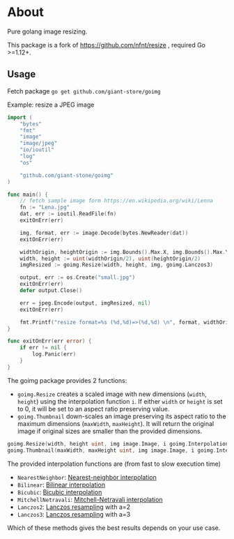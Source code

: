 # About

Pure golang image resizing.

This package is a fork of https://github.com/nfnt/resize  , required Go >=1.12+.

## Usage

Fetch package `go get github.com/giant-store/goimg`

Example: resize a JPEG image

```go
import (
	"bytes"
	"fmt"
	"image"
	"image/jpeg"
	"io/ioutil"
	"log"
	"os"

	"github.com/giant-stone/goimg"
)

func main() {
	// fetch sample image form https://en.wikipedia.org/wiki/Lenna
	fn := "Lena.jpg"
	dat, err := ioutil.ReadFile(fn)
	exitOnErr(err)

	img, format, err := image.Decode(bytes.NewReader(dat))
	exitOnErr(err)

	widthOrigin, heightOrigin := img.Bounds().Max.X, img.Bounds().Max.Y
	width, height := uint(widthOrigin/2), uint(heightOrigin/2)
	imgResized := goimg.Resize(width, height, img, goimg.Lanczos3)

	output, err := os.Create("small.jpg")
	exitOnErr(err)
	defer output.Close()

	err = jpeg.Encode(output, imgResized, nil)
	exitOnErr(err)

	fmt.Printf("resize format=%s (%d,%d)=>(%d,%d) \n", format, widthOrigin, heightOrigin, width, height)
}

func exitOnErr(err error) {
	if err != nil {
		log.Panic(err)
	}
}
```

The goimg package provides 2 functions:

* `goimg.Resize` creates a scaled image with new dimensions (`width`, `height`) using the interpolation function `i`.
  If either `width` or `height` is set to 0, it will be set to an aspect ratio preserving value.
* `goimg.Thumbnail` down-scales an image preserving its aspect ratio to the maximum dimensions (`maxWidth`, `maxHeight`).
  It will return the original image if original sizes are smaller than the provided dimensions.

```go
goimg.Resize(width, height uint, img image.Image, i goimg.InterpolationFunction) image.Image
goimg.Thumbnail(maxWidth, maxHeight uint, img image.Image, i goimg.InterpolationFunction) image.Image
```

The provided interpolation functions are (from fast to slow execution time)

- `NearestNeighbor`: [Nearest-neighbor interpolation](http://en.wikipedia.org/wiki/Nearest-neighbor_interpolation)
- `Bilinear`: [Bilinear interpolation](http://en.wikipedia.org/wiki/Bilinear_interpolation)
- `Bicubic`: [Bicubic interpolation](http://en.wikipedia.org/wiki/Bicubic_interpolation)
- `MitchellNetravali`: [Mitchell-Netravali interpolation](http://dl.acm.org/citation.cfm?id=378514)
- `Lanczos2`: [Lanczos resampling](http://en.wikipedia.org/wiki/Lanczos_resampling) with a=2
- `Lanczos3`: [Lanczos resampling](http://en.wikipedia.org/wiki/Lanczos_resampling) with a=3

Which of these methods gives the best results depends on your use case.
